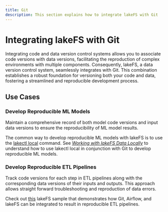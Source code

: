 ```yaml
---
title: Git
description: This section explains how to integrate lakeFS with Git
---
```


# Integrating lakeFS with Git

Integrating code and data version control systems allows you to associate code versions with data versions, facilitating
the reproduction of complex environments with multiple components. Consequently, lakeFS, a data version control system, 
seamlessly integrates with Git. This combination establishes a robust foundation for versioning both your code and data, 
fostering a streamlined and reproducible development process.

## Use Cases

### Develop Reproducible ML Models

Maintain a comprehensive record of both model code versions and input data versions to ensure the reproducibility of ML 
model results.

The common way to develop reproducible ML models with lakeFS is to use the 
[lakectl local](../reference/cli.md#lakectl-local) command. See [_Working with lakeFS Data Locally_](../howto/local-checkouts.md#example-using-lakectl-local-in-tandem-with-git) 
to understand how to use lakectl local in conjunction with Git to develop reproducible ML models.    

### Develop Reproducible ETL Pipelines

Track code versions for each step in ETL pipelines along with the corresponding data versions of their inputs and outputs.
This approach allows straight forward troubleshooting and reproduction of data errors. 

Check out [this](https://github.com/treeverse/lakeFS-samples/tree/main/01_standalone_examples/airflow-02) lakeFS sample 
that demonstrates how Git, Airflow, and lakeFS can be integrated to result in reproducible ETL pipelines.   

